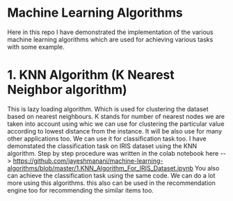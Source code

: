 # Machine Learning Algorithms
Here in this repo I have demonstrated the implementation of the various machine learning algorithms which are used for achieving various tasks with some example.

# 1. KNN Algorithm (K Nearest Neighbor algorithm) 
This is lazy loading algorithm. Which is used for clustering the dataset based on nearest neighbours. K stands for number of nearest nodes we are taken into account using whic we can use for clustering the particular value according to lowest distance from the instance. It will be also use for many other applications too. We can use it for classification task too. 
I have demonstated the classification task on IRIS dataset using the KNN algorithm. Step by step procedure was written in the colab notebook here --> https://github.com/jayeshmanani/machine-learning-algorithms/blob/master/1.KNN_Algorithm_For_IRIS_Dataset.ipynb
You also can achieve the classification task using the same code. We can do a lot more using this algorithms. this also can be used in the recommendation engine too for recommending the similar items too.
